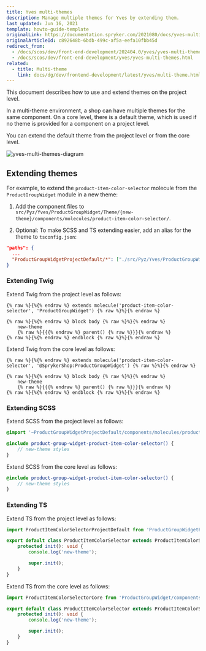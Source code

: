 ```yaml
---
title: Yves multi-themes
description: Manage multiple themes for Yves by extending them.
last_updated: Jun 16, 2021
template: howto-guide-template
originalLink: https://documentation.spryker.com/2021080/docs/yves-multi-themes
originalArticleId: c892648b-6bdb-499c-af5a-eefa10fbb45d
redirect_from:
  - /docs/scos/dev/front-end-development/202404.0/yves/yves-multi-themes.html
  - /docs/scos/dev/front-end-development/yves/yves-multi-themes.html
related:
  - title: Multi-theme
    link: docs/dg/dev/frontend-development/latest/yves/multi-theme.html
---
```


This document describes how to use and extend themes on the project level.

In a multi-theme environment, a shop can have multiple themes for the same component. On a core level, there is a default theme, which is used if no theme is provided for a component on a project level.

You can extend the default theme from the project level or from the core level.

![yves-multi-themes-diagram](https://confluence-connect.gliffy.net/embed/image/9add4ad5-cbe0-4610-82f1-b10610721b23.png?utm_medium=live&utm_source=custom)

## Extending themes

For example, to extend the `product-item-color-selector` molecule from the `ProductGroupWidget` module in a new theme:

1. Add the component files to `src/Pyz/Yves/ProductGroupWidget/Theme/{new-theme}/components/molecules/product-item-color-selector/`.

2. Optional: To make SCSS and TS extending easier, add an alias for the theme to `tsconfig.json`:

```json
"paths": {
  ...
  "ProductGroupWidgetProjectDefault/*": ["./src/Pyz/Yves/ProductGroupWidget/Theme/default/*"]
}
```

### Extending Twig

Extend Twig from the project level as follows:

```twig
{% raw %}{%{% endraw %} extends molecule('product-item-color-selector', 'ProductGroupWidget') {% raw %}%}{% endraw %}

{% raw %}{%{% endraw %} block body {% raw %}%}{% endraw %}
    new-theme
    {% raw %}{{{% endraw %} parent() {% raw %}}}{% endraw %}
{% raw %}{%{% endraw %} endblock {% raw %}%}{% endraw %}
```

Extend Twig from the core level as follows:

```twig
{% raw %}{%{% endraw %} extends molecule('product-item-color-selector', '@SprykerShop:ProductGroupWidget') {% raw %}%}{% endraw %}

{% raw %}{%{% endraw %} block body {% raw %}%}{% endraw %}
    new-theme
    {% raw %}{{{% endraw %} parent() {% raw %}}}{% endraw %}
{% raw %}{%{% endraw %} endblock {% raw %}%}{% endraw %}
```

### Extending SCSS

Extend SCSS from the project level as follows:

```scss
@import '~ProductGroupWidgetProjectDefault/components/molecules/product-item-color-selector/product-item-color-selector.scss';

@include product-group-widget-product-item-color-selector() {
    // new-theme styles
}
```

Extend SCSS from the core level as follows:

```scss
@include product-group-widget-product-item-color-selector() {
    // new-theme styles
}
```

### Extending TS

Extend TS from the project level as follows:

```ts
import ProductItemColorSelectorProjectDefault from 'ProductGroupWidgetProjectDefault/components/molecules/product-item-color-selector/product-item-color-selector';

export default class ProductItemColorSelector extends ProductItemColorSelectorProjectDefault {
    protected init(): void {
        console.log('new-theme');

        super.init();
    }
}
```

Extend TS from the core level as follows:

```ts
import ProductItemColorSelectorCore from 'ProductGroupWidget/components/molecules/product-item-color-selector/product-item-color-selector';

export default class ProductItemColorSelector extends ProductItemColorSelectorCore {
    protected init(): void {
        console.log('new-theme');

        super.init();
    }
}
```
